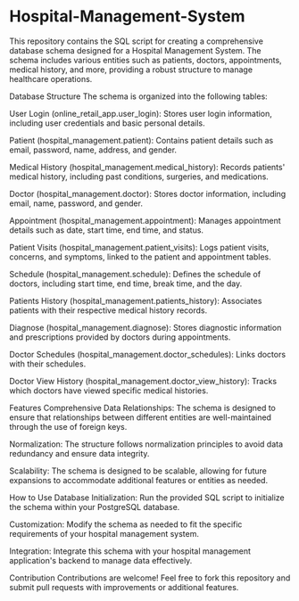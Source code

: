 # Hospital-Management-System
This repository contains the SQL script for creating a comprehensive database schema designed for a Hospital Management System. The schema includes various entities such as patients, doctors, appointments, medical history, and more, providing a robust structure to manage healthcare operations.

Database Structure
The schema is organized into the following tables:

User Login (online_retail_app.user_login): Stores user login information, including user credentials and basic personal details.

Patient (hospital_management.patient): Contains patient details such as email, password, name, address, and gender.

Medical History (hospital_management.medical_history): Records patients' medical history, including past conditions, surgeries, and medications.

Doctor (hospital_management.doctor): Stores doctor information, including email, name, password, and gender.

Appointment (hospital_management.appointment): Manages appointment details such as date, start time, end time, and status.

Patient Visits (hospital_management.patient_visits): Logs patient visits, concerns, and symptoms, linked to the patient and appointment tables.

Schedule (hospital_management.schedule): Defines the schedule of doctors, including start time, end time, break time, and the day.

Patients History (hospital_management.patients_history): Associates patients with their respective medical history records.

Diagnose (hospital_management.diagnose): Stores diagnostic information and prescriptions provided by doctors during appointments.

Doctor Schedules (hospital_management.doctor_schedules): Links doctors with their schedules.

Doctor View History (hospital_management.doctor_view_history): Tracks which doctors have viewed specific medical histories.

Features
Comprehensive Data Relationships: The schema is designed to ensure that relationships between different entities are well-maintained through the use of foreign keys.

Normalization: The structure follows normalization principles to avoid data redundancy and ensure data integrity.

Scalability: The schema is designed to be scalable, allowing for future expansions to accommodate additional features or entities as needed.

How to Use
Database Initialization: Run the provided SQL script to initialize the schema within your PostgreSQL database.

Customization: Modify the schema as needed to fit the specific requirements of your hospital management system.

Integration: Integrate this schema with your hospital management application's backend to manage data effectively.

Contribution
Contributions are welcome! Feel free to fork this repository and submit pull requests with improvements or additional features.
